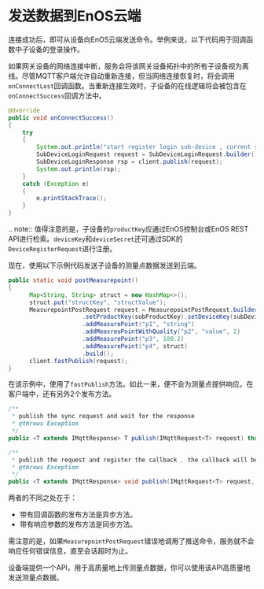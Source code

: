 # 发送数据到EnOS云端

连接成功后，即可从设备向EnOS云端发送命令。举例来说，以下代码用于回调函数中子设备的登录操作。  

如果网关设备的网络连接中断，服务会将该网关设备拓扑中的所有子设备视为离线。尽管MQTT客户端允许自动重新连接，但当网络连接恢复时，将会调用`onConnectLost`回调函数。当重新连接生效时，子设备的在线逻辑将会被包含在`onConnectSuccess`回调方法中。

```java
@Override
public void onConnectSuccess()
{
    try
    {
        System.out.println("start register login sub-device , current status :" + client.isConnected());
        SubDeviceLoginRequest request = SubDeviceLoginRequest.builder().setSubDeviceInfo(subProductKey, subDeviceKey, subDeviceSecret).build();
        SubDeviceLoginResponse rsp = client.publish(request);
        System.out.println(rsp);
    }
    catch (Exception e)
    {
        e.printStackTrace();
    }
}
```

.. note:: 值得注意的是，子设备的`productKey`应通过EnOS控制台或EnOS REST API进行检索。`deviceKey`和`deviceSecret`还可通过SDK的`DeviceRegisterRequest`进行注册。

现在，使用以下示例代码发送子设备的测量点数据发送到云端。

```java
public static void postMeasurepoint()
{
      Map<String, String> struct = new HashMap<>();
      struct.put("structKey", "structValue");
      MeasurepointPostRequest request = MeasurepointPostRequest.builder()
                     .setProductKey(subProductKey).setDeviceKey(subDeviceKey)
                     .addMeasurePoint("p1", "string")
                     .addMeasreuPointWithQuality("p2", "value", 2)
                     .addMeasurePoint("p3", 100.2)
                     .addMeasurePoint("p4", struct)
                     .build();
      client.fastPublish(request);
}
```

在该示例中，使用了`fastPublish`方法。如此一来，便不会为测量点提供响应。在客户端中，还有另外2个发布方法。

```java
/**
 * publish the sync request and wait for the response
 * @throws Exception
 */
public <T extends IMqttResponse> T publish(IMqttRequest<T> request) throws Exception

/**
 * publish the request and register the callback , the callback will be called when rcv the response
 * @throws Exception
 */
public <T extends IMqttResponse> void publish(IMqttRequest<T> request, IResponseCallback<T> callback)
```

两者的不同之处在于：

- 带有回调函数的发布方法是异步方法。
- 带有响应参数的发布方法是同步方法。

需注意的是，如果`MeasurepointPostRequest`错误地调用了推送命令，服务就不会响应任何错误信息，直至会话超时为止。

设备端提供一个API，用于高质量地上传测量点数据，你可以使用该API高质量地发送测量点数据。
<!--该API的名称是什么？-->
